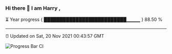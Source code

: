 ### Hi there 👋 I am Harry , 

⏳ Year progress { ██████████████████████████▁▁▁▁ } 88.50 %

---

⏰ Updated on Sat, 20 Nov 2021 00:43:57 GMT

![Progress Bar CI](https://github.com/duykhang68/duykhang68/workflows/Progress%20Bar%20CI/badge.svg)
